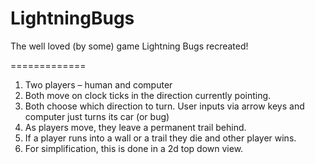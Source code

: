 LightningBugs
=============

The well loved (by some) game Lightning Bugs recreated!

=============

1.	Two players – human and computer
2.	Both move on clock ticks in the direction currently pointing.
3.	Both choose which direction to turn. User inputs via arrow keys and computer just turns its car (or bug)
4.	As players move, they leave a permanent trail behind.
5.	If a player runs into a wall or a trail they die and other player wins.
6.	For simplification, this is done in a 2d top down view.
